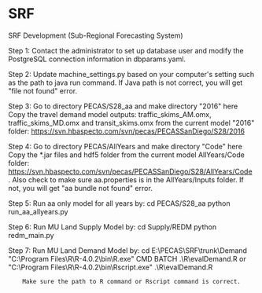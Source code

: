 # SRF
SRF Development (Sub-Regional Forecasting System)

Step 1: Contact the administrator to set up database user and modify the PostgreSQL connection information in dbparams.yaml. 

Step 2: Update machine_settings.py based on your computer's setting such as the path to java run command. If Java path is not correct, you will get "file not found" error.

Step 3: Go to directory PECAS/S28_aa and make directory "2016" here
        Copy the travel demand model outputs: traffic_skims_AM.omx, traffic_skims_MD.omx and transit_skims.omx from
        the current model "2016" folder: https://svn.hbaspecto.com/svn/pecas/PECASSanDiego/S28/2016

Step 4: Go to directory PECAS/AllYears and make directory "Code" here
        Copy the *.jar files and hdf5 folder from the current model AllYears/Code folder: 
        https://svn.hbaspecto.com/svn/pecas/PECASSanDiego/S28/AllYears/Code .
        Also check to make sure aa.properties is in the AllYears/Inputs folder. If not, you will get "aa bundle not found" error.

Step 5: Run aa only model for all years by: 
        cd PECAS/S28_aa
        python run_aa_allyears.py 

Step 6: Run MU Land Supply Model by:
        cd Supply/REDM
        python redm_main.py
        
        
Step 7: Run MU Land Demand Model by:
        cd E:\PECAS\SRF\trunk\Demand
        "C:\Program Files\R\R-4.0.2\bin\R.exe" CMD BATCH .\R\evalDemand.R
        or
         "C:\Program Files\R\R-4.0.2\bin\Rscript.exe"  .\R\evalDemand.R
         
        Make sure the path to R command or Rscript command is correct.





